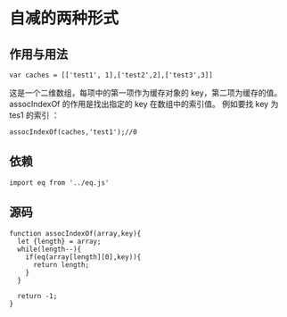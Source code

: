 # 自减的两种形式
## 作用与用法
```
var caches = [['test1', 1],['test2',2],['test3',3]]
```
这是一个二维数组，每项中的第一项作为缓存对象的 key，第二项为缓存的值。
assocIndexOf 的作用是找出指定的 key 在数组中的索引值。
例如要找 key 为 tes1 的索引 ：

```
assocIndexOf(caches,'test1');//0
```

## 依赖
```
import eq from '../eq.js'
```

## 源码
```
function assocIndexOf(array,key){
  let {length} = array;
  while(length--){
    if(eq(array[length][0],key)){
      return length;
    }
  }

  return -1;
}
```